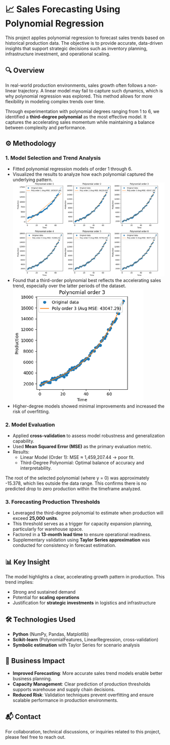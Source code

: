 # 📈 Sales Forecasting Using Polynomial Regression

This project applies polynomial regression to forecast sales trends based on historical production data. The objective is to provide accurate, data-driven insights that support strategic decisions such as inventory planning, infrastructure investment, and operational scaling.

## 🔍 Overview

In real-world production environments, sales growth often follows a non-linear trajectory. A linear model may fail to capture such dynamics, which is why polynomial regression was explored. This method allows for more flexibility in modeling complex trends over time.

Through experimentation with polynomial degrees ranging from 1 to 6, we identified a **third-degree polynomial** as the most effective model. It captures the accelerating sales momentum while maintaining a balance between complexity and performance.

## ⚙️ Methodology

### 1. Model Selection and Trend Analysis

- Fitted polynomial regression models of order 1 through 6.
- Visualized the results to analyze how each polynomial captured the underlying pattern.
  ![Polynomial Fit Order 1–6](images/polynomial_orders.png)
- Found that a third-order polynomial best reflects the accelerating sales trend, especially over the latter periods of the dataset.
  ![Best Fit: Third-Order Polynomial](images/third_order_best_fit.png)
- Higher-degree models showed minimal improvements and increased the risk of overfitting.



### 2. Model Evaluation

- Applied **cross-validation** to assess model robustness and generalization capability.
- Used **Mean Squared Error (MSE)** as the primary evaluation metric.
- Results:
  - Linear Model (Order 1): MSE ≈ 1,459,207.44 → poor fit.
  - Third-Degree Polynomial: Optimal balance of accuracy and interpretability.

The root of the selected polynomial (where y = 0) was approximately -15.378, which lies outside the data range. This confirms there is no predicted drop to zero production within the timeframe analyzed.

### 3. Forecasting Production Thresholds

- Leveraged the third-degree polynomial to estimate when production will exceed **25,000 units**.
- This threshold serves as a trigger for capacity expansion planning, particularly for warehouse space.
- Factored in a **13-month lead time** to ensure operational readiness.
- Supplementary validation using **Taylor Series approximation** was conducted for consistency in forecast estimation.

## 📊 Key Insight

The model highlights a clear, accelerating growth pattern in production. This trend implies:

- Strong and sustained demand
- Potential for **scaling operations**
- Justification for **strategic investments** in logistics and infrastructure

## 🛠️ Technologies Used

- **Python** (NumPy, Pandas, Matplotlib)
- **Scikit-learn** (PolynomialFeatures, LinearRegression, cross-validation)
- **Symbolic estimation** with Taylor Series for scenario analysis


## 📌 Business Impact

- **Improved Forecasting**: More accurate sales trend models enable better business planning.
- **Capacity Management**: Clear prediction of production thresholds supports warehouse and supply chain decisions.
- **Reduced Risk**: Validation techniques prevent overfitting and ensure scalable performance in production environments.

## 📬 Contact

For collaboration, technical discussions, or inquiries related to this project, please feel free to reach out.


